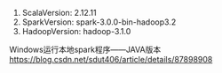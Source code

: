 1. ScalaVersion: 2.12.11
2. SparkVersion: spark-3.0.0-bin-hadoop3.2
3. HadoopVersion: hadoop-3.1.0


Windows运行本地spark程序——JAVA版本
https://blog.csdn.net/sdut406/article/details/87898908